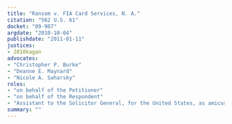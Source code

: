 ```yaml
---
title: "Ransom v. FIA Card Services, N. A."
citation: "562 U.S. 61"
docket: "09-907"
argdate: "2010-10-04"
publishdate: "2011-01-11"
justices:
- 2010kagan
advocates:
- "Christopher P. Burke"
- "Deanne E. Maynard"
- "Nicole A. Saharsky"
roles:
- "on behalf of the Petitioner"
- "on behalf of the Respondent"
- "Assistant to the Solicitor General, for the United States, as amicus curiae, supporting the Respondent"
summary: ""
---
```


